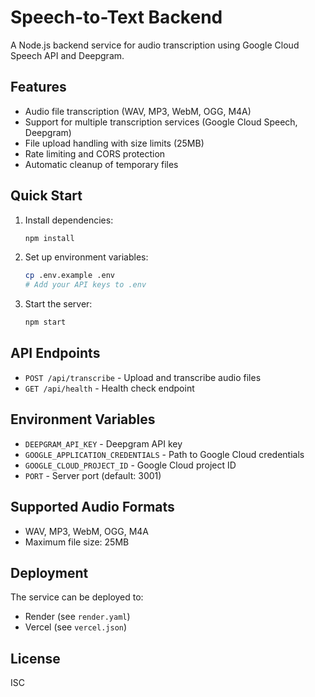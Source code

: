 # Speech-to-Text Backend

A Node.js backend service for audio transcription using Google Cloud Speech API and Deepgram.

## Features

- Audio file transcription (WAV, MP3, WebM, OGG, M4A)
- Support for multiple transcription services (Google Cloud Speech, Deepgram)
- File upload handling with size limits (25MB)
- Rate limiting and CORS protection
- Automatic cleanup of temporary files

## Quick Start

1. Install dependencies:
   ```bash
   npm install
   ```

2. Set up environment variables:
   ```bash
   cp .env.example .env
   # Add your API keys to .env
   ```

3. Start the server:
   ```bash
   npm start
   ```

## API Endpoints

- `POST /api/transcribe` - Upload and transcribe audio files
- `GET /api/health` - Health check endpoint

## Environment Variables

- `DEEPGRAM_API_KEY` - Deepgram API key
- `GOOGLE_APPLICATION_CREDENTIALS` - Path to Google Cloud credentials
- `GOOGLE_CLOUD_PROJECT_ID` - Google Cloud project ID
- `PORT` - Server port (default: 3001)

## Supported Audio Formats

- WAV, MP3, WebM, OGG, M4A
- Maximum file size: 25MB

## Deployment

The service can be deployed to:
- Render (see `render.yaml`)
- Vercel (see `vercel.json`)

## License

ISC